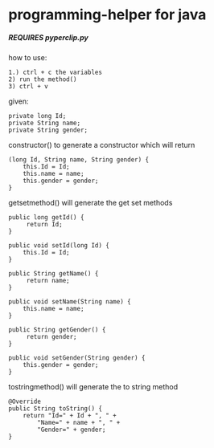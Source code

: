 # programming-helper for java

##### REQUIRES pyperclip.py


how to use:
```
1.) ctrl + c the variables
2) run the method()
3) ctrl + v
```

given:
```
private long Id;
private String name;
private String gender;
```




constructor() to generate a constructor which will return 
```
(long Id, String name, String gender) {
	this.Id = Id;
	this.name = name;
	this.gender = gender;
}
```

getsetmethod() will generate the get set methods
```
public long getId() {
	 return Id;
}

public void setId(long Id) {
	this.Id = Id;
}

public String getName() {
	 return name;
}

public void setName(String name) {
	this.name = name;
}

public String getGender() {
	 return gender;
}

public void setGender(String gender) {
	this.gender = gender;
}
```

tostringmethod() will generate the to string method
```
@Override
public String toString() {
	return "Id=" + Id + ", " +
		"Name=" + name + ", " +
		"Gender=" + gender;
}
```

